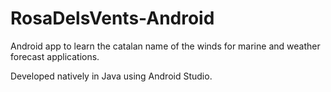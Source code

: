 # RosaDelsVents-Android

Android app to learn the catalan name of the winds for marine and weather forecast applications.

Developed natively in Java using Android Studio.
